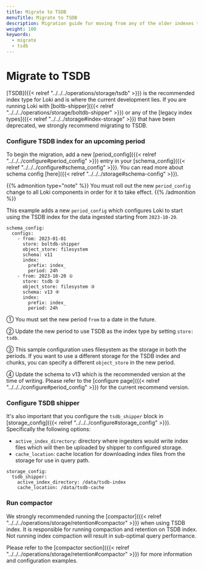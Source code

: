 ```yaml
---
title: Migrate to TSDB
menuTitle: Migrate to TSDB
description: Migration guide for moving from any of the older indexes to TSDB
weight: 100
keywords:
  - migrate
  - tsdb
---
```


# Migrate to TSDB

[TSDB]({{< relref "../../../operations/storage/tsdb" >}}) is the recommended index type for Loki and is where the current development lies.
If you are running Loki with [boltb-shipper]({{< relref "../../../operations/storage/boltdb-shipper" >}}) or any of the [legacy index types]({{< relref "../../../storage#index-storage" >}}) that have been deprecated,
we strongly recommend migrating to TSDB.


### Configure TSDB index for an upcoming period

To begin the migration, add a new [period_config]({{< relref "../../../configure#period_config" >}}) entry in your [schema_config]({{< relref "../../../configure#schema_config" >}}).
You can read more about schema config [here]({{< relref "../../../storage#schema-config" >}}).

{{% admonition type="note" %}}
You must roll out the new `period_config` change to all Loki components in order for it to take effect.
{{% /admonition %}}

This example adds a new `period_config` which configures Loki to start using the TSDB index for the data ingested starting from `2023-10-20`.

```
schema_config:
  configs:
    - from: 2023-01-01
      store: boltdb-shipper
      object_store: filesystem
      schema: v11
      index:
        prefix: index_
        period: 24h
    - from: 2023-10-20 ①
      store: tsdb ②
      object_store: filesystem ③
      schema: v13 ④
      index:
        prefix: index_
        period: 24h
```

①  You must set the new period `from` to a date in the future.

②  Update the new period to use TSDB as the index type by setting `store: tsdb`.

③  This sample configuration uses filesystem as the storage in both the periods. If you want to use a different storage for the TSDB index and chunks, you can specify a different `object_store` in the new period.

④  Update the schema to v13 which is the recommended version at the time of writing. Please refer to the [configure page]({{< relref "../../../configure#period_config" >}}) for the current recommend version.

### Configure TSDB shipper

It's also important that you configure the `tsdb_shipper` block in [storage_config]({{< relref "../../../configure#storage_config" >}}). Specifically the following options:
- `active_index_directory`: directory where ingesters would write index files which will then be uploaded by shipper to configured storage.
- `cache_location`: cache location for downloading index files from the storage for use in query path.

```
storage_config:
  tsdb_shipper:
    active_index_directory: /data/tsdb-index
    cache_location: /data/tsdb-cache
```

### Run compactor

We strongly recommended running the [compactor]({{< relref "../../../operations/storage/retention#compactor" >}}) when using TSDB index. It is responsible for running compaction and retention on TSDB index.
Not running index compaction will result in sub-optimal query performance.

Please refer to the [compactor section]({{< relref "../../../operations/storage/retention#compactor" >}}) for more information and configuration examples.
